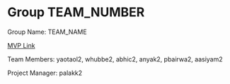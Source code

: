# Group TEAM_NUMBER
Group Name: TEAM_NAME

[MVP Link](https://docs.google.com/document/d/1AjIhvmRgp9xTmOevHksfMqfozK21VPMY/edit?usp=sharing&ouid=114831325814679024321&rtpof=true&sd=true)

Team Members: yaotaol2, whubbe2, abhic2, anyak2, pbairwa2, aasiyam2

Project Manager: palakk2
